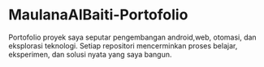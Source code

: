 # MaulanaAlBaiti-Portofolio
Portofolio proyek saya seputar pengembangan android,web, otomasi, dan eksplorasi teknologi. Setiap repositori mencerminkan proses belajar, eksperimen, dan solusi nyata yang saya bangun.
